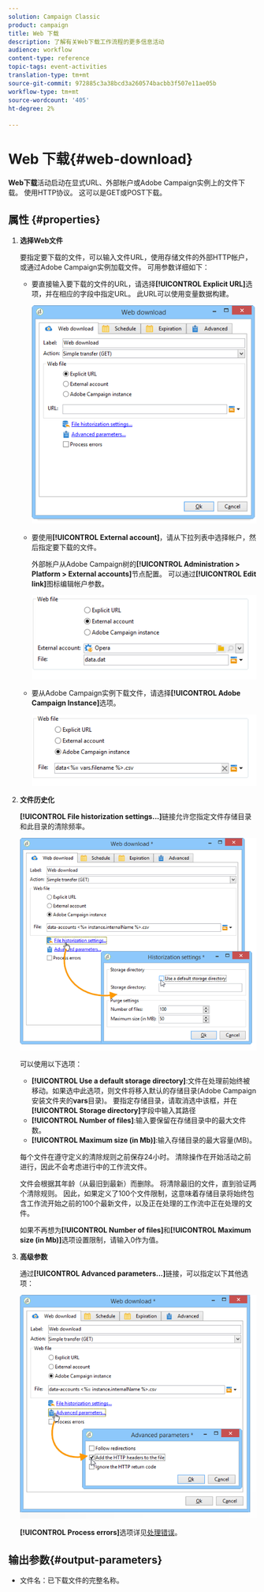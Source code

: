 ```yaml
---
solution: Campaign Classic
product: campaign
title: Web 下载
description: 了解有关Web下载工作流程的更多信息活动
audience: workflow
content-type: reference
topic-tags: event-activities
translation-type: tm+mt
source-git-commit: 972885c3a38bcd3a260574bacbb3f507e11ae05b
workflow-type: tm+mt
source-wordcount: '405'
ht-degree: 2%

---
```



# Web 下载{#web-download}

**Web下载**&#x200B;活动启动在显式URL、外部帐户或Adobe Campaign实例上的文件下载。 使用HTTP协议。 这可以是GET或POST下载。

## 属性 {#properties}

1. **选择Web文件**

   要指定要下载的文件，可以输入文件URL，使用存储文件的外部HTTP帐户，或通过Adobe Campaign实例加载文件。 可用参数详细如下：

   * 要直接输入要下载的文件的URL，请选择&#x200B;**[!UICONTROL Explicit URL]**&#x200B;选项，并在相应的字段中指定URL。 此URL可以使用变量数据构建。

      ![](assets/download_web_edit.png)

   * 要使用&#x200B;**[!UICONTROL External account]**，请从下拉列表中选择帐户，然后指定要下载的文件。

      外部帐户从Adobe Campaign树的&#x200B;**[!UICONTROL Administration > Platform > External accounts]**&#x200B;节点配置。 可以通过&#x200B;**[!UICONTROL Edit link]**&#x200B;图标编辑帐户参数。

      ![](assets/download_web_edit_external.png)

   * 要从Adobe Campaign实例下载文件，请选择&#x200B;**[!UICONTROL Adobe Campaign Instance]**&#x200B;选项。

      ![](assets/download_web_edit_instance.png)

1. **文件历史化**

   **[!UICONTROL File historization settings...]**&#x200B;链接允许您指定文件存储目录和此目录的清除频率。

   ![](assets/download_web_edit_hist.png)

   可以使用以下选项：

   * **[!UICONTROL Use a default storage directory]**:文件在处理前始终被移动。如果选中此选项，则文件将移入默认的存储目录(Adobe Campaign安装文件夹的&#x200B;**vars**&#x200B;目录)。 要指定存储目录，请取消选中该框，并在&#x200B;**[!UICONTROL Storage directory]**&#x200B;字段中输入其路径
   * **[!UICONTROL Number of files]**:输入要保留在存储目录中的最大文件数。
   * **[!UICONTROL Maximum size (in Mb)]**:输入存储目录的最大容量(MB)。

   每个文件在遵守定义的清除规则之前保存24小时。 清除操作在开始活动之前进行，因此不会考虑进行中的工作流文件。

   文件会根据其年龄（从最旧到最新）而删除。 将清除最旧的文件，直到验证两个清除规则。 因此，如果定义了100个文件限制，这意味着存储目录将始终包含工作流开始之前的100个最新文件，以及正在处理的工作流中正在处理的文件。

   如果不再想为&#x200B;**[!UICONTROL Number of files]**&#x200B;和&#x200B;**[!UICONTROL Maximum size (in Mb)]**&#x200B;选项设置限制，请输入0作为值。

1. **高级参数**

   通过&#x200B;**[!UICONTROL Advanced parameters...]**&#x200B;链接，可以指定以下其他选项：

   ![](assets/download_web_edit_advanced.png)

   **[!UICONTROL Process errors]**&#x200B;选项详见[处理错误](../../workflow/using/monitoring-workflow-execution.md#processing-errors)。

## 输出参数{#output-parameters}

* 文件名：已下载文件的完整名称。
